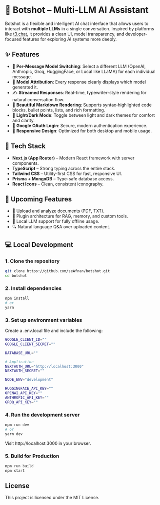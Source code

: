 # 🧠 Botshot – Multi-LLM AI Assistant

Botshot is a flexible and intelligent AI chat interface that allows users to interact with **multiple LLMs** in a single conversation. Inspired by platforms like [t3.chat](https://t3.gg/chat), it provides a clean UI, model transparency, and developer-focused features for exploring AI systems more deeply.

## ✨ Features

- 🔁 **Per-Message Model Switching**: Select a different LLM (OpenAI, Anthropic, Groq, HuggingFace, or Local like LLaMA) for each individual message.
- 🧠 **Model Attribution**: Every response clearly displays which model generated it.
- ✍️ **Streamed Responses**: Real-time, typewriter-style rendering for natural conversation flow.
- 🎨 **Beautiful Markdown Rendering**: Supports syntax-highlighted code blocks, bullet points, lists, and rich formatting.
- 🌙 **Light/Dark Mode**: Toggle between light and dark themes for comfort and clarity.
- 🔐 **Google OAuth Login**: Secure, modern authentication experience.
- 📱 **Responsive Design**: Optimized for both desktop and mobile usage.

## 🧱 Tech Stack

- **Next.js (App Router)** – Modern React framework with server components.
- **TypeScript** – Strong typing across the entire stack.
- **Tailwind CSS** – Utility-first CSS for fast, responsive UI.
- **Prisma + MongoDB** – Type-safe database access.
- **React Icons** – Clean, consistent iconography.

## 🚀 Upcoming Features

- 📄 Upload and analyze documents (PDF, TXT).
- 🧩 Plugin architecture for RAG, memory, and custom tools.
- 🔌 Local LLM support for fully offline usage.
- 🔍 Natural language Q&A over uploaded content.

## 💻 Local Development

### 1. Clone the repository

```bash
git clone https://github.com/seAfnan/botshot.git
cd botshot
```

### 2. Install dependencies
```bash
npm install
# or
yarn
```

### 3. Set up environment variables
Create a .env.local file and include the following:
```bash
GOOGLE_CLIENT_ID=""
GOOGLE_CLIENT_SECRET=""

DATABASE_URL=""

# Application
NEXTAUTH_URL="http://localhost:3000"
NEXTAUTH_SECRET=""

NODE_ENV="development"

HUGGINGFACE_API_KEY=""
OPENAI_API_KEY=""
ANTHROPIC_API_KEY=""
GROQ_API_KEY=""
```

### 4. Run the development server
```bash
npm run dev
# or
yarn dev
```

Visit http://localhost:3000 in your browser.

### 5. Build for Production
```bash
npm run build
npm start
```

## License

This project is licensed under the MIT License.


